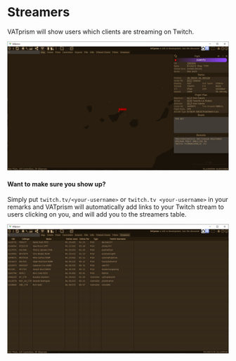 # Streamers

VATprism will show users which clients are streaming on Twitch.

[![](assets/images/showcase/detail_streamer.png)](assets/images/showcase/detail_streamer.png)

#### Want to make sure you show up?

Simply put `twitch.tv/<your-username>` or `twitch.tv <your-username>` in your remarks and VATprism will automatically
add links to your Twitch stream to users clicking on you, and will add you to the streamers table.

[![](assets/images/showcase/table_streamers.png)](assets/images/showcase/table_streamers.png)

